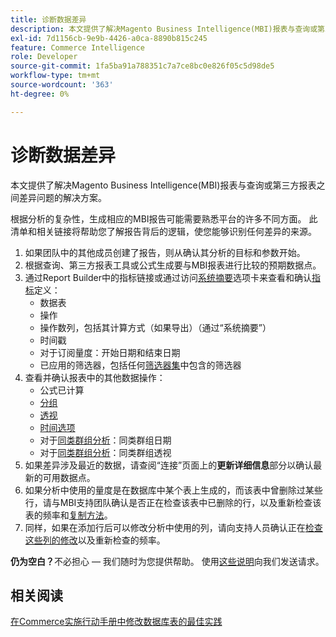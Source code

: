 ```yaml
---
title: 诊断数据差异
description: 本文提供了解决Magento Business Intelligence(MBI)报表与查询或第三方报表之间差异问题的解决方案。
exl-id: 7d1156cb-9e9b-4426-a0ca-8890b815c245
feature: Commerce Intelligence
role: Developer
source-git-commit: 1fa5ba91a788351c7a7ce8bc0e826f05c5d98de5
workflow-type: tm+mt
source-wordcount: '363'
ht-degree: 0%

---
```


# 诊断数据差异

本文提供了解决Magento Business Intelligence(MBI)报表与查询或第三方报表之间差异问题的解决方案。

根据分析的复杂性，生成相应的MBI报告可能需要熟悉平台的许多不同方面。 此清单和相关链接将帮助您了解报告背后的逻辑，使您能够识别任何差异的来源。

1. 如果团队中的其他成员创建了报告，则从确认其分析的目标和参数开始。
1. 根据查询、第三方报表工具或公式生成要与MBI报表进行比较的预期数据点。
1. 通过Report Builder中的指标链接或通过访问[系统摘要](https://support.magento.com/hc/en-us/articles/360016730971-Understand-View-definitions-of-metrics-filters-columns-and-column-references-in-the-System-Summary)选项卡来查看和确认[指标](https://experienceleague.adobe.com/docs/commerce-business-intelligence/mbi/build/reports/ess-manage-data-metrics.html?lang=zh-Hans)定义：
   * 数据表
   * 操作
   * 操作数列，包括其计算方式（如果导出）（通过“系统摘要”）
   * 时间戳
   * 对于订阅量度：开始日期和结束日期
   * 已应用的筛选器，包括任何[筛选器集](https://experienceleague.adobe.com/docs/commerce-business-intelligence/mbi/build/reports/ess-manage-data-filters.html?lang=zh-Hans)中包含的筛选器
1. 查看并确认报表中的其他数据操作：
   * 公式已计算
   * [分组](https://experienceleague.adobe.com/docs/commerce-business-intelligence/mbi/tutorials/using-visual-report-builder.html?lang=zh-Hans#groupby)
   * [透视](https://experienceleague.adobe.com/docs/commerce-business-intelligence/mbi/tutorials/using-visual-report-builder.html?lang=zh-Hans)
   * [时间选项](https://experienceleague.adobe.com/docs/commerce-business-intelligence/mbi/tutorials/using-visual-report-builder.html?lang=zh-Hans)
   * 对于[同类群组分析](https://support.magento.com/hc/en-us/articles/360016504632-Create-cohort-analysis)：同类群组日期
   * 对于[同类群组分析](https://support.magento.com/hc/en-us/articles/360016504632-Create-cohort-analysis)：同类群组透视
1. 如果差异涉及最近的数据，请查阅“连接”页面上的&#x200B;**更新详细信息**&#x200B;部分以确认最新的可用数据点。
1. 如果分析中使用的量度是在数据库中某个表上生成的，而该表中曾删除过某些行，请与MBI支持团队确认是否正在检查该表中已删除的行，以及重新检查该表的频率和[复制方法](https://experienceleague.adobe.com/docs/commerce-business-intelligence/mbi/best-practices/data/opt-db-analysis.html?lang=zh-Hans)。
1. 同样，如果在添加行后可以修改分析中使用的列，请向支持人员确认正在[检查这些列的修改](https://experienceleague.adobe.com/docs/commerce-business-intelligence/mbi/analyze/warehouse-manager/cfg-data-rechecks.html?lang=zh-Hans)以及重新检查的频率。

**仍为空白？**&#x200B;不必担心 — 我们随时为您提供帮助。 使用[这些说明](/help/troubleshooting/miscellaneous/mbi-data-discrepancies.md)向我们发送请求。

## 相关阅读

[在Commerce实施行动手册中修改数据库表的最佳实践](https://experienceleague.adobe.com/zh-hans/docs/commerce-operations/implementation-playbook/best-practices/development/modifying-core-and-third-party-tables#why-adobe-recommends-avoiding-modifications)
